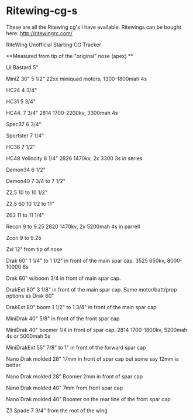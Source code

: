 # Ritewing-cg-s
These are all the Ritewing cg's I have available.
Ritewings can be bought here: http://ritewingrc.com/

RiteWing Unofficial Starting CG Tracker

**Measured from tip of the "original" nose (apex) **

Lil Bastard  5" 

MiniZ 30"  5 1/2" 22xx miniquad motors, 1300-1800mah 4s

HC24  4 3/4"

HC31  5 3/4" 

HC44. 7 3/4" 2814 1700-2200kv, 3300mah 4s

Spec37  6 3/4" 

Sportster 7 1/4"

HC38  7 1/2"

HC48 Vollocity	8 1/4" 2826 1470kv, 2x 3300 3s in series

Demon34  6 1/2"

Demon40  7 3/4 to 7 1/2"

Z2.5  10 to 10 1/2"

Z2.5 60  10 1/2 to 11"

Z63  11 to 11 1/4"

Recon  9 to 9.25 2820 1470kv, 2x 5200mah 4s in parrell

Zcon  9 to 9.25

Zxl  12" from tip of nose

Drak 60"	1 1/4" to 1 1/2" in front of the main spar cap. 3525 650kv, 8000-10000 6s

Drak 60" w/boom  3/4 in front of main spar cap.

DrakExt 80"	3 1/8" in front of the main spar cap. Same motor/batt/prop options as Drak 60"	

DrakExt 80" boom 1 1/2" to 1 3/4" in front of the main spar cap

MiniDrak 40"	5/8" in front of the front spar cap

MiniDrak 40" boomer 1/4 in front of spar cap.  2814 1700-1800kv, 5200mah 4s or 5000mah 5s

MiniDrakExt 55"	7/8" to 1" in front of the forward spar cap

Nano Drak molded 28" 17mm in front of spar cap but some say 12mm is better. 

Nano Drak molded 28" Boomer 2mm in front of spar cap

Nano Drak molded 40" 7mm from front spar cap

Nano Drak molded 40" Boomer on the rear line of the front spar cap

Z3 Spade	7 3/4" from the root of the wing




